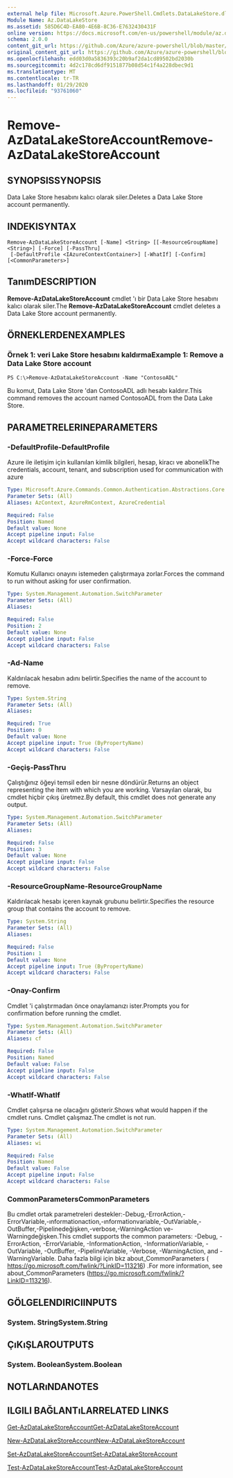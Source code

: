 ```yaml
---
external help file: Microsoft.Azure.PowerShell.Cmdlets.DataLakeStore.dll-Help.xml
Module Name: Az.DataLakeStore
ms.assetid: 585D6C4D-EA80-4E6B-8C36-E7632430431F
online version: https://docs.microsoft.com/en-us/powershell/module/az.datalakestore/remove-azdatalakestoreaccount
schema: 2.0.0
content_git_url: https://github.com/Azure/azure-powershell/blob/master/src/DataLakeStore/DataLakeStore/help/Remove-AzDataLakeStoreAccount.md
original_content_git_url: https://github.com/Azure/azure-powershell/blob/master/src/DataLakeStore/DataLakeStore/help/Remove-AzDataLakeStoreAccount.md
ms.openlocfilehash: edd03d0a5836393c20b9af2da1cd89502bd2030b
ms.sourcegitcommit: 4d2c178cd6df9151877b08d54c1f4a228dbec9d1
ms.translationtype: MT
ms.contentlocale: tr-TR
ms.lasthandoff: 01/29/2020
ms.locfileid: "93761060"
---
```

# <span data-ttu-id="56dde-101">Remove-AzDataLakeStoreAccount</span><span class="sxs-lookup"><span data-stu-id="56dde-101">Remove-AzDataLakeStoreAccount</span></span>

## <span data-ttu-id="56dde-102">SYNOPSIS</span><span class="sxs-lookup"><span data-stu-id="56dde-102">SYNOPSIS</span></span>
<span data-ttu-id="56dde-103">Data Lake Store hesabını kalıcı olarak siler.</span><span class="sxs-lookup"><span data-stu-id="56dde-103">Deletes a Data Lake Store account permanently.</span></span>

## <span data-ttu-id="56dde-104">INDEKI</span><span class="sxs-lookup"><span data-stu-id="56dde-104">SYNTAX</span></span>

```
Remove-AzDataLakeStoreAccount [-Name] <String> [[-ResourceGroupName] <String>] [-Force] [-PassThru]
 [-DefaultProfile <IAzureContextContainer>] [-WhatIf] [-Confirm] [<CommonParameters>]
```

## <span data-ttu-id="56dde-105">Tanım</span><span class="sxs-lookup"><span data-stu-id="56dde-105">DESCRIPTION</span></span>
<span data-ttu-id="56dde-106">**Remove-AzDataLakeStoreAccount** cmdlet 'ı bir Data Lake Store hesabını kalıcı olarak siler.</span><span class="sxs-lookup"><span data-stu-id="56dde-106">The **Remove-AzDataLakeStoreAccount** cmdlet deletes a Data Lake Store account permanently.</span></span>

## <span data-ttu-id="56dde-107">ÖRNEKLERDEN</span><span class="sxs-lookup"><span data-stu-id="56dde-107">EXAMPLES</span></span>

### <span data-ttu-id="56dde-108">Örnek 1: veri Lake Store hesabını kaldırma</span><span class="sxs-lookup"><span data-stu-id="56dde-108">Example 1: Remove a Data Lake Store account</span></span>
```
PS C:\>Remove-AzDataLakeStoreAccount -Name "ContosoADL"
```

<span data-ttu-id="56dde-109">Bu komut, Data Lake Store 'dan ContosoADL adlı hesabı kaldırır.</span><span class="sxs-lookup"><span data-stu-id="56dde-109">This command removes the account named ContosoADL from the Data Lake Store.</span></span>

## <span data-ttu-id="56dde-110">PARAMETRELERINE</span><span class="sxs-lookup"><span data-stu-id="56dde-110">PARAMETERS</span></span>

### <span data-ttu-id="56dde-111">-DefaultProfile</span><span class="sxs-lookup"><span data-stu-id="56dde-111">-DefaultProfile</span></span>
<span data-ttu-id="56dde-112">Azure ile iletişim için kullanılan kimlik bilgileri, hesap, kiracı ve abonelik</span><span class="sxs-lookup"><span data-stu-id="56dde-112">The credentials, account, tenant, and subscription used for communication with azure</span></span>

```yaml
Type: Microsoft.Azure.Commands.Common.Authentication.Abstractions.Core.IAzureContextContainer
Parameter Sets: (All)
Aliases: AzContext, AzureRmContext, AzureCredential

Required: False
Position: Named
Default value: None
Accept pipeline input: False
Accept wildcard characters: False
```

### <span data-ttu-id="56dde-113">-Force</span><span class="sxs-lookup"><span data-stu-id="56dde-113">-Force</span></span>
<span data-ttu-id="56dde-114">Komutu Kullanıcı onayını istemeden çalıştırmaya zorlar.</span><span class="sxs-lookup"><span data-stu-id="56dde-114">Forces the command to run without asking for user confirmation.</span></span>

```yaml
Type: System.Management.Automation.SwitchParameter
Parameter Sets: (All)
Aliases:

Required: False
Position: 2
Default value: None
Accept pipeline input: False
Accept wildcard characters: False
```

### <span data-ttu-id="56dde-115">-Ad</span><span class="sxs-lookup"><span data-stu-id="56dde-115">-Name</span></span>
<span data-ttu-id="56dde-116">Kaldırılacak hesabın adını belirtir.</span><span class="sxs-lookup"><span data-stu-id="56dde-116">Specifies the name of the account to remove.</span></span>

```yaml
Type: System.String
Parameter Sets: (All)
Aliases:

Required: True
Position: 0
Default value: None
Accept pipeline input: True (ByPropertyName)
Accept wildcard characters: False
```

### <span data-ttu-id="56dde-117">-Geçiş</span><span class="sxs-lookup"><span data-stu-id="56dde-117">-PassThru</span></span>
<span data-ttu-id="56dde-118">Çalıştığınız öğeyi temsil eden bir nesne döndürür.</span><span class="sxs-lookup"><span data-stu-id="56dde-118">Returns an object representing the item with which you are working.</span></span>
<span data-ttu-id="56dde-119">Varsayılan olarak, bu cmdlet hiçbir çıkış üretmez.</span><span class="sxs-lookup"><span data-stu-id="56dde-119">By default, this cmdlet does not generate any output.</span></span>

```yaml
Type: System.Management.Automation.SwitchParameter
Parameter Sets: (All)
Aliases:

Required: False
Position: 3
Default value: None
Accept pipeline input: False
Accept wildcard characters: False
```

### <span data-ttu-id="56dde-120">-ResourceGroupName</span><span class="sxs-lookup"><span data-stu-id="56dde-120">-ResourceGroupName</span></span>
<span data-ttu-id="56dde-121">Kaldırılacak hesabı içeren kaynak grubunu belirtir.</span><span class="sxs-lookup"><span data-stu-id="56dde-121">Specifies the resource group that contains the account to remove.</span></span>

```yaml
Type: System.String
Parameter Sets: (All)
Aliases:

Required: False
Position: 1
Default value: None
Accept pipeline input: True (ByPropertyName)
Accept wildcard characters: False
```

### <span data-ttu-id="56dde-122">-Onay</span><span class="sxs-lookup"><span data-stu-id="56dde-122">-Confirm</span></span>
<span data-ttu-id="56dde-123">Cmdlet 'i çalıştırmadan önce onaylamanızı ister.</span><span class="sxs-lookup"><span data-stu-id="56dde-123">Prompts you for confirmation before running the cmdlet.</span></span>

```yaml
Type: System.Management.Automation.SwitchParameter
Parameter Sets: (All)
Aliases: cf

Required: False
Position: Named
Default value: False
Accept pipeline input: False
Accept wildcard characters: False
```

### <span data-ttu-id="56dde-124">-WhatIf</span><span class="sxs-lookup"><span data-stu-id="56dde-124">-WhatIf</span></span>
<span data-ttu-id="56dde-125">Cmdlet çalışırsa ne olacağını gösterir.</span><span class="sxs-lookup"><span data-stu-id="56dde-125">Shows what would happen if the cmdlet runs.</span></span>
<span data-ttu-id="56dde-126">Cmdlet çalışmaz.</span><span class="sxs-lookup"><span data-stu-id="56dde-126">The cmdlet is not run.</span></span>

```yaml
Type: System.Management.Automation.SwitchParameter
Parameter Sets: (All)
Aliases: wi

Required: False
Position: Named
Default value: False
Accept pipeline input: False
Accept wildcard characters: False
```

### <span data-ttu-id="56dde-127">CommonParameters</span><span class="sxs-lookup"><span data-stu-id="56dde-127">CommonParameters</span></span>
<span data-ttu-id="56dde-128">Bu cmdlet ortak parametreleri destekler:-Debug,-ErrorAction,-ErrorVariable,-ınformationaction,-ınformationvariable,-OutVariable,-OutBuffer,-Pipelinedeğişken,-verbose,-WarningAction ve-Warningdeğişken.</span><span class="sxs-lookup"><span data-stu-id="56dde-128">This cmdlet supports the common parameters: -Debug, -ErrorAction, -ErrorVariable, -InformationAction, -InformationVariable, -OutVariable, -OutBuffer, -PipelineVariable, -Verbose, -WarningAction, and -WarningVariable.</span></span> <span data-ttu-id="56dde-129">Daha fazla bilgi için bkz about_CommonParameters ( https://go.microsoft.com/fwlink/?LinkID=113216) .</span><span class="sxs-lookup"><span data-stu-id="56dde-129">For more information, see about_CommonParameters (https://go.microsoft.com/fwlink/?LinkID=113216).</span></span>

## <span data-ttu-id="56dde-130">GÖLGELENDIRICI</span><span class="sxs-lookup"><span data-stu-id="56dde-130">INPUTS</span></span>

### <span data-ttu-id="56dde-131">System. String</span><span class="sxs-lookup"><span data-stu-id="56dde-131">System.String</span></span>

## <span data-ttu-id="56dde-132">ÇıKıŞLAR</span><span class="sxs-lookup"><span data-stu-id="56dde-132">OUTPUTS</span></span>

### <span data-ttu-id="56dde-133">System. Boolean</span><span class="sxs-lookup"><span data-stu-id="56dde-133">System.Boolean</span></span>

## <span data-ttu-id="56dde-134">NOTLARıNDA</span><span class="sxs-lookup"><span data-stu-id="56dde-134">NOTES</span></span>

## <span data-ttu-id="56dde-135">ILGILI BAĞLANTıLAR</span><span class="sxs-lookup"><span data-stu-id="56dde-135">RELATED LINKS</span></span>

[<span data-ttu-id="56dde-136">Get-AzDataLakeStoreAccount</span><span class="sxs-lookup"><span data-stu-id="56dde-136">Get-AzDataLakeStoreAccount</span></span>](./Get-AzDataLakeStoreAccount.md)

[<span data-ttu-id="56dde-137">New-AzDataLakeStoreAccount</span><span class="sxs-lookup"><span data-stu-id="56dde-137">New-AzDataLakeStoreAccount</span></span>](./New-AzDataLakeStoreAccount.md)

[<span data-ttu-id="56dde-138">Set-AzDataLakeStoreAccount</span><span class="sxs-lookup"><span data-stu-id="56dde-138">Set-AzDataLakeStoreAccount</span></span>](./Set-AzDataLakeStoreAccount.md)

[<span data-ttu-id="56dde-139">Test-AzDataLakeStoreAccount</span><span class="sxs-lookup"><span data-stu-id="56dde-139">Test-AzDataLakeStoreAccount</span></span>](./Test-AzDataLakeStoreAccount.md)


